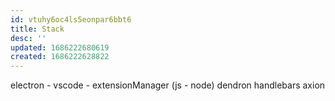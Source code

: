 ```yaml
---
id: vtuhy6oc4ls5eonpar6bbt6
title: Stack
desc: ''
updated: 1686222680619
created: 1686222628822
---
```


electron - vscode - extensionManager (js - node)
dendron
  handlebars
  axion